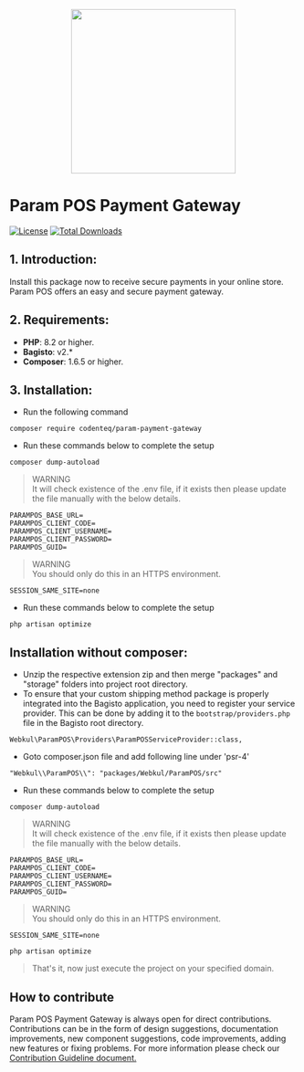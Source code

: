 <p align="center"><a href="https://codenteq.com" target="_blank"><img src="src/Resources/assets/images/parampos.svg" width="288"></a></p>

# Param POS Payment Gateway
[![License](https://poser.pugx.org/codenteq/param-payment-gateway/license)](https://github.com/codenteq/param-payment-gateway/blob/master/LICENSE)
[![Total Downloads](https://poser.pugx.org/codenteq/param-payment-gateway/d/total)](https://packagist.org/packages/codenteq/param-payment-gateway)

## 1. Introduction:

Install this package now to receive secure payments in your online store. Param POS offers an easy and secure payment gateway.

## 2. Requirements:

* **PHP**: 8.2 or higher.
* **Bagisto**: v2.*
* **Composer**: 1.6.5 or higher.

## 3. Installation:

- Run the following command
```
composer require codenteq/param-payment-gateway
```

- Run these commands below to complete the setup
```
composer dump-autoload
```

> WARNING <br>
> It will check existence of the .env file, if it exists then please update the file manually with the below details.
```
PARAMPOS_BASE_URL=
PARAMPOS_CLIENT_CODE=
PARAMPOS_CLIENT_USERNAME=
PARAMPOS_CLIENT_PASSWORD=
PARAMPOS_GUID=
```

> WARNING <br>
> You should only do this in an HTTPS environment.
```
SESSION_SAME_SITE=none
```

- Run these commands below to complete the setup
```
php artisan optimize
```

## Installation without composer:

- Unzip the respective extension zip and then merge "packages" and "storage" folders into project root directory.
- To ensure that your custom shipping method package is properly integrated into the Bagisto application, you need to register your service provider. This can be done by adding it to the `bootstrap/providers.php` file in the Bagisto root directory.

```
Webkul\ParamPOS\Providers\ParamPOSServiceProvider::class,
```

- Goto composer.json file and add following line under 'psr-4'

```
"Webkul\\ParamPOS\\": "packages/Webkul/ParamPOS/src"
```

- Run these commands below to complete the setup

```
composer dump-autoload
```

> WARNING <br>
> It will check existence of the .env file, if it exists then please update the file manually with the below details.
```
PARAMPOS_BASE_URL=
PARAMPOS_CLIENT_CODE=
PARAMPOS_CLIENT_USERNAME=
PARAMPOS_CLIENT_PASSWORD=
PARAMPOS_GUID=
```

> WARNING <br>
> You should only do this in an HTTPS environment.
```
SESSION_SAME_SITE=none
```

```
php artisan optimize
```

> That's it, now just execute the project on your specified domain.

## How to contribute
Param POS Payment Gateway is always open for direct contributions. Contributions can be in the form of design suggestions, documentation improvements, new component suggestions, code improvements, adding new features or fixing problems. For more information please check our [Contribution Guideline document.](https://codenteq.com/contributor-covenant-code-of-conduct/)
